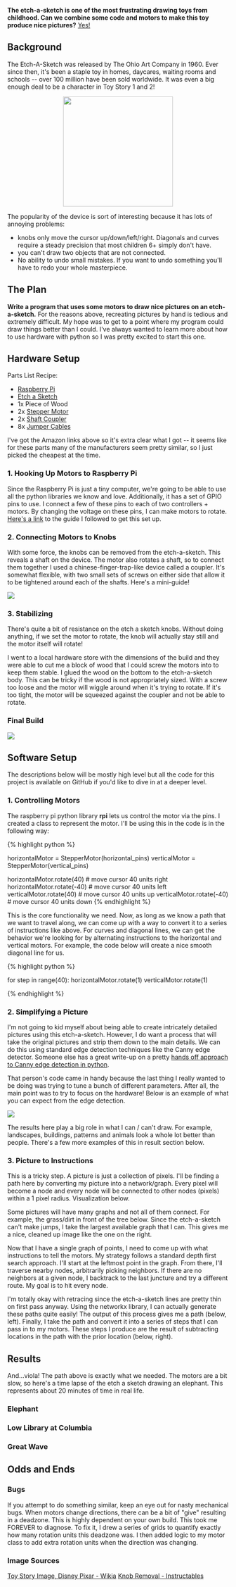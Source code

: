 
**The etch-a-sketch is one of the most frustrating drawing toys from childhood. Can we combine some code and motors to make this toy produce nice pictures?** <a href="#bingo"> Yes! <a/> 

<style>
.center {
    display: block;
    margin-left: auto;
    margin-right: auto;
}

</style>

## Background
The Etch-A-Sketch was released by The Ohio Art Company in 1960. Ever since then, it's been a staple toy in homes, daycares, waiting rooms and schools -- over 100 million have been sold worldwide. It was even a big enough deal to be a character in Toy Story 1 and 2!

<img src="https://vignette.wikia.nocookie.net/pixar/images/b/bc/DetectiveScene_TS2Etchb4.jpg" style="height:250px;" class="center"/> 

 The popularity of the device is sort of interesting because it has lots of annoying problems:
- knobs only move the cursor up/down/left/right. Diagonals and curves require a steady precision that most children 6+ simply don't have. 
- you can't draw two objects that are not connected.
- No ability to undo small mistakes. If you want to undo something you'll have to redo your whole masterpiece.

## The Plan

**Write a program that uses some motors to draw nice pictures on an etch-a-sketch.** For the reasons above, recreating pictures by hand is tedious and extremely difficult. My hope was to get to a point where my program could draw things better than I could. I've always wanted to learn more about how to use hardware with python so I was pretty excited to start this one. 

## Hardware Setup

Parts List Recipe:
- [Raspberry Pi](https://www.amazon.com/CanaKit-Raspberry-Micro-Supply-Listed/dp/B01C6FFNY4 "Amazon")
- [Etch a Sketch](https://www.amazon.com/gp/product/B01MTS465O "Amazon")
- 1x Piece of Wood
- 2x [Stepper Motor](https://www.amazon.com/gp/product/B015RQ97W8 "Amazon")
- 2x [Shaft Coupler](https://www.amazon.com/gp/product/B01LW5RREA "Amazon")
- 8x [Jumper Cables](https://www.amazon.com/gp/product/B01LZF1ZSZ "Amazon")

I've got the Amazon links above so it's extra clear what I got -- it seems like for these parts many of the manufacturers seem pretty similar, so I just picked the cheapest at the time. 

### 1. Hooking Up Motors to Raspberry Pi

Since the Raspberry Pi is just a tiny computer, we're going to be able to use all the python libraries we know and love. Additionally, it has a set of GPIO pins to use. I connect a few of these pins to each of two controllers + motors. By changing the voltage on these pins, I can make motors to rotate. [Here's a link](https://medium.com/@Keithweaver_/controlling-stepper-motors-using-python-with-a-raspberry-pi-b3fbd482f886) to the guide I followed to get this set up. 

### 2. Connecting Motors to Knobs

With some force, the knobs can be removed from the etch-a-sketch. This reveals a shaft on the device. The motor also rotates a shaft, so to connect them together I used a chinese-finger-trap-like device called a coupler. It's somewhat flexible, with two small sets of screws on either side that allow it to be tightened around each of the shafts. Here's a mini-guide!

<img src="https://raw.githubusercontent.com/sunnybala/sunnybala.github.io/master/assets/attaching-motor.PNG" class="center"/>

### 3. Stabilizing 

There's quite a bit of resistance on the etch a sketch knobs. Without doing anything, if we set the motor to rotate, the knob will actually stay still and the motor itself will rotate! 

I went to a local hardware store with the dimensions of the build and they were able to cut me a block of wood that I could screw the motors into to keep them stable. I glued the wood on the bottom to the etch-a-sketch body. This can be tricky if the wood is not appropriately sized. With a screw too loose and the motor will wiggle around when it's trying to rotate. If it's too tight, the motor will be squeezed against the coupler and not be able to rotate. 

### Final Build

<img src="https://raw.githubusercontent.com/sunnybala/sunnybala.github.io/master/assets/etch-final-build.PNG" class="center"/>

## Software Setup

The descriptions below will be mostly high level but all the code for this project is available on GitHub if you'd like to dive in at a deeper level.  

### 1. Controlling Motors

The raspberry pi python library **rpi** lets us control the motor via the pins. I created a class to represent the motor. I'll be using this in the code is in the following way:

{% highlight python %}

horizontalMotor = StepperMotor(horizontal_pins)
verticalMotor = StepperMotor(vertical_pins)

horizontalMotor.rotate(40)  # move cursor 40 units right
horizontalMotor.rotate(-40) # move cursor 40 units left
verticalMotor.rotate(40)  # move cursor 40 units up
verticalMotor.rotate(-40) # move cursor 40 units down
{% endhighlight %}

This is the core functionality we need. Now, as long as we know a path that we want to travel along, we can come up with a way to convert it to a series of instructions like above. For curves and diagonal lines, we can get the behavior we're looking for by alternating instructions to the horizontal and vertical motors. For example, the code below will create a nice smooth diagonal line for us. 

{% highlight python %}

for step in range(40):
	horizontalMotor.rotate(1)
	verticalMotor.rotate(1)

{% endhighlight %}

### 2. Simplifying a Picture 

I'm not going to kid myself about being able to create intricately detailed pictures using this etch-a-sketch. However, I do want a process that will take the original pictures and strip them down to the main details. We can do this using standard edge detection techniques like the Canny edge detector. Someone else has a great write-up on a pretty [hands off approach to Canny edge detection in python](https://www.pyimagesearch.com/2015/04/06/zero-parameter-automatic-canny-edge-detection-with-python-and-opencv/). 

That person's code came in handy because the last thing I really wanted to be doing was trying to tune a bunch of different parameters. After all, the main point was to try to focus on the hardware! Below is an example of what you can expect from the edge detection. 

<img src="https://raw.githubusercontent.com/sunnybala/sunnybala.github.io/master/assets/elephant-edge.PNG" class="center"/>

The results here play a big role in what I can / can't draw. For example, landscapes, buildings, patterns and animals look a whole lot better than people. There's a few more examples of this in result section below. 

### 3. Picture to Instructions

This is a tricky step. A picture is just a collection of pixels. I'll be finding a path here by converting my picture into a network/graph. Every pixel will become a node and every node will be connected to other nodes (pixels) within a 1 pixel radius. Visualization below.

Some pictures will have many graphs and not all of them connect. For example, the grass/dirt in front of the tree below. Since the etch-a-sketch can't make jumps, I take the largest available graph that I can. This gives me a nice,  cleaned up image like the one on the right.

Now that I have a single graph of points, I need to come up with what instructions to tell the motors. My strategy follows a standard depth first search approach. I'll start at the leftmost point in the graph. From there, I'll traverse nearby nodes, arbitrarily picking neighbors. If there are no neighbors at a given node, I backtrack to the last juncture and try a different route. My goal is to hit every node. 

I'm totally okay with retracing since the etch-a-sketch lines are pretty thin on first pass anyway. Using the networkx library, I can actually generate these paths quite easily! The output of this process gives me a path (below, left). Finally, I take the path and convert it into a series of steps that I can pass in to my motors. These steps I produce are the result of subtracting locations in the path with the prior location (below, right). 

## Results 

And...viola! The path above is exactly what we needed. The motors are a bit slow, so here's a time lapse of the etch a sketch drawing an elephant. This represents about 20 minutes of time in real life. 


### Elephant

### Low Library at Columbia 

### Great Wave

## Odds and Ends

### Bugs

If you attempt to do something similar, keep an eye out for nasty mechanical bugs. When motors change directions, there can be a bit of "give" resulting in a deadzone. This is highly dependent on your own build. This took me FOREVER to diagnose. To fix it, I drew a series of grids to quantify exactly how many rotation units this deadzone was. I then added logic to my motor class to add extra rotation units when the direction was changing. 

### Image Sources
[Toy Story Image, Disney Pixar - Wikia](http://disney.wikia.com/wiki/Etch_A_Sketch)
[Knob Removal - Instructables](https://www.instructables.com/id/How-to-Set-A-Permanent-Etch-A-Sketch/)


